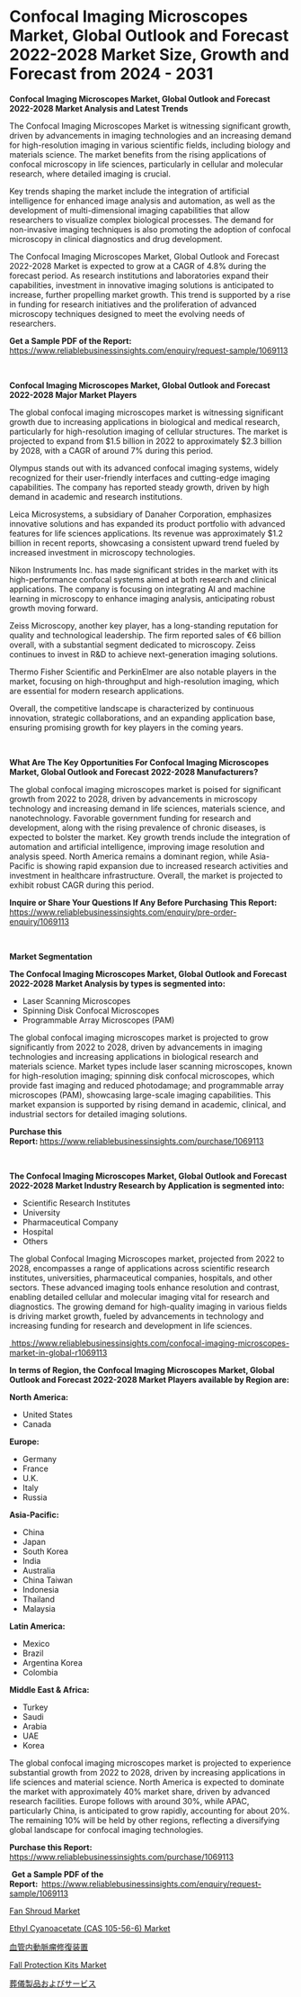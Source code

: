 <p><h1>Confocal Imaging Microscopes Market, Global Outlook and Forecast 2022-2028 Market Size, Growth and Forecast from 2024 - 2031</h1></p><p><strong>Confocal Imaging Microscopes Market, Global Outlook and Forecast 2022-2028 Market Analysis and Latest Trends</strong></p>
<p><p>The Confocal Imaging Microscopes Market is witnessing significant growth, driven by advancements in imaging technologies and an increasing demand for high-resolution imaging in various scientific fields, including biology and materials science. The market benefits from the rising applications of confocal microscopy in life sciences, particularly in cellular and molecular research, where detailed imaging is crucial. </p><p>Key trends shaping the market include the integration of artificial intelligence for enhanced image analysis and automation, as well as the development of multi-dimensional imaging capabilities that allow researchers to visualize complex biological processes. The demand for non-invasive imaging techniques is also promoting the adoption of confocal microscopy in clinical diagnostics and drug development.</p><p>The Confocal Imaging Microscopes Market, Global Outlook and Forecast 2022-2028 Market is expected to grow at a CAGR of 4.8% during the forecast period. As research institutions and laboratories expand their capabilities, investment in innovative imaging solutions is anticipated to increase, further propelling market growth. This trend is supported by a rise in funding for research initiatives and the proliferation of advanced microscopy techniques designed to meet the evolving needs of researchers.</p></p>
<p><strong>Get a Sample PDF of the Report:&nbsp;</strong> <a href="https://www.reliablebusinessinsights.com/enquiry/request-sample/1069113">https://www.reliablebusinessinsights.com/enquiry/request-sample/1069113</a></p>
<p>&nbsp;</p>
<p><strong>Confocal Imaging Microscopes Market, Global Outlook and Forecast 2022-2028 Major Market Players</strong></p>
<p><p>The global confocal imaging microscopes market is witnessing significant growth due to increasing applications in biological and medical research, particularly for high-resolution imaging of cellular structures. The market is projected to expand from $1.5 billion in 2022 to approximately $2.3 billion by 2028, with a CAGR of around 7% during this period.</p><p>Olympus stands out with its advanced confocal imaging systems, widely recognized for their user-friendly interfaces and cutting-edge imaging capabilities. The company has reported steady growth, driven by high demand in academic and research institutions.</p><p>Leica Microsystems, a subsidiary of Danaher Corporation, emphasizes innovative solutions and has expanded its product portfolio with advanced features for life sciences applications. Its revenue was approximately $1.2 billion in recent reports, showcasing a consistent upward trend fueled by increased investment in microscopy technologies.</p><p>Nikon Instruments Inc. has made significant strides in the market with its high-performance confocal systems aimed at both research and clinical applications. The company is focusing on integrating AI and machine learning in microscopy to enhance imaging analysis, anticipating robust growth moving forward.</p><p>Zeiss Microscopy, another key player, has a long-standing reputation for quality and technological leadership. The firm reported sales of €6 billion overall, with a substantial segment dedicated to microscopy. Zeiss continues to invest in R&D to achieve next-generation imaging solutions.</p><p>Thermo Fisher Scientific and PerkinElmer are also notable players in the market, focusing on high-throughput and high-resolution imaging, which are essential for modern research applications.</p><p>Overall, the competitive landscape is characterized by continuous innovation, strategic collaborations, and an expanding application base, ensuring promising growth for key players in the coming years.</p></p>
<p>&nbsp;</p>
<p><strong>What Are The Key Opportunities For Confocal Imaging Microscopes Market, Global Outlook and Forecast 2022-2028 Manufacturers?</strong></p>
<p><p>The global confocal imaging microscopes market is poised for significant growth from 2022 to 2028, driven by advancements in microscopy technology and increasing demand in life sciences, materials science, and nanotechnology. Favorable government funding for research and development, along with the rising prevalence of chronic diseases, is expected to bolster the market. Key growth trends include the integration of automation and artificial intelligence, improving image resolution and analysis speed. North America remains a dominant region, while Asia-Pacific is showing rapid expansion due to increased research activities and investment in healthcare infrastructure. Overall, the market is projected to exhibit robust CAGR during this period.</p></p>
<p><strong>Inquire or Share Your Questions If Any Before Purchasing This Report:</strong> <a href="https://www.reliablebusinessinsights.com/enquiry/pre-order-enquiry/1069113">https://www.reliablebusinessinsights.com/enquiry/pre-order-enquiry/1069113</a></p>
<p>&nbsp;</p>
<p><strong>Market Segmentation</strong></p>
<p><strong>The Confocal Imaging Microscopes Market, Global Outlook and Forecast 2022-2028 Market Analysis by types is segmented into:</strong></p>
<p><ul><li>Laser Scanning Microscopes</li><li>Spinning Disk Confocal Microscopes</li><li>Programmable Array Microscopes (PAM)</li></ul></p>
<p><p>The global confocal imaging microscopes market is projected to grow significantly from 2022 to 2028, driven by advancements in imaging technologies and increasing applications in biological research and materials science. Market types include laser scanning microscopes, known for high-resolution imaging; spinning disk confocal microscopes, which provide fast imaging and reduced photodamage; and programmable array microscopes (PAM), showcasing large-scale imaging capabilities. This market expansion is supported by rising demand in academic, clinical, and industrial sectors for detailed imaging solutions.</p></p>
<p><strong>Purchase this Report:&nbsp;</strong><a href="https://www.reliablebusinessinsights.com/purchase/1069113">https://www.reliablebusinessinsights.com/purchase/1069113</a></p>
<p>&nbsp;</p>
<p><strong>The Confocal Imaging Microscopes Market, Global Outlook and Forecast 2022-2028 Market Industry Research by Application is segmented into:</strong></p>
<p><ul><li>Scientific Research Institutes</li><li>University</li><li>Pharmaceutical Company</li><li>Hospital</li><li>Others</li></ul></p>
<p><p>The global Confocal Imaging Microscopes market, projected from 2022 to 2028, encompasses a range of applications across scientific research institutes, universities, pharmaceutical companies, hospitals, and other sectors. These advanced imaging tools enhance resolution and contrast, enabling detailed cellular and molecular imaging vital for research and diagnostics. The growing demand for high-quality imaging in various fields is driving market growth, fueled by advancements in technology and increasing funding for research and development in life sciences.</p></p>
<p><a href="https://www.reliablebusinessinsights.com/confocal-imaging-microscopes-market-in-global-r1069113">&nbsp;https://www.reliablebusinessinsights.com/confocal-imaging-microscopes-market-in-global-r1069113</a></p>
<p><strong>In terms of Region, the Confocal Imaging Microscopes Market, Global Outlook and Forecast 2022-2028 Market Players available by Region are:</strong></p>
<p>
    <p> <strong> North America: </strong>
        <ul>
            <li>United States</li>
            <li>Canada</li>
        </ul>
        </p> 
    <p> <strong> Europe: </strong>
        <ul>
            <li>Germany</li>
            <li>France</li>
            <li>U.K.</li>
            <li>Italy</li>
            <li>Russia</li>
        </ul>
        </p> 
    <p> <strong> Asia-Pacific: </strong>
        <ul>
            <li>China</li>
            <li>Japan</li>
            <li>South Korea</li>
            <li>India</li>
            <li>Australia</li>
            <li>China Taiwan</li>
            <li>Indonesia</li>
            <li>Thailand</li>
            <li>Malaysia</li>
        </ul>
        </p> 
    <p> <strong> Latin America: </strong>
        <ul>
            <li>Mexico</li>
            <li>Brazil</li>
            <li>Argentina Korea</li>
            <li>Colombia</li>
        </ul>
        </p> 
    <p> <strong> Middle East & Africa: </strong>
        <ul>
            <li>Turkey</li>
            <li>Saudi</li>
            <li>Arabia</li>
            <li>UAE</li>
            <li>Korea</li>
        </ul>
    </p>
    </p>
<p><p>The global confocal imaging microscopes market is projected to experience substantial growth from 2022 to 2028, driven by increasing applications in life sciences and material science. North America is expected to dominate the market with approximately 40% market share, driven by advanced research facilities. Europe follows with around 30%, while APAC, particularly China, is anticipated to grow rapidly, accounting for about 20%. The remaining 10% will be held by other regions, reflecting a diversifying global landscape for confocal imaging technologies.</p></p>
<p><strong>Purchase this Report: </strong><a href="https://www.reliablebusinessinsights.com/purchase/1069113">https://www.reliablebusinessinsights.com/purchase/1069113</a></p>
<p>&nbsp;<strong>Get a Sample PDF of the Report:&nbsp;&nbsp;</strong><a href="https://www.reliablebusinessinsights.com/enquiry/request-sample/1069113">https://www.reliablebusinessinsights.com/enquiry/request-sample/1069113</a></p>
<p><strong></strong></p>
<p><p><a href="https://www.linkedin.com/pulse/global-perspectives-fan-shroud-market-trends-challenges-igwcc?trackingId=c7sQk5rhRXebnIAw34ilFg%3D%3D">Fan Shroud Market</a></p><p><a href="https://issuu.com/reportprime-2/docs/ethyl-cyanoacetate-cas-105-56-6-mar_e89c2c266217a8">Ethyl Cyanoacetate (CAS 105-56-6) Market</a></p><p><a href="https://medium.com/@harper17bmoles/%E8%A1%80%E7%AE%A1%E5%86%85%E5%8B%95%E8%84%88%E7%98%A4%E4%BF%AE%E5%BE%A9%E3%83%87%E3%83%90%E3%82%A4%E3%82%B9%E5%B8%82%E5%A0%B4-%E3%82%B0%E3%83%AD%E3%83%BC%E3%83%90%E3%83%AB%E3%81%8A%E3%82%88%E3%81%B3%E5%9C%B0%E5%9F%9F%E5%88%A5%E5%88%86%E6%9E%90-%E5%9C%B0%E5%9F%9F-%E5%9B%BD%E3%83%AC%E3%83%99%E3%83%AB%E3%81%AE%E5%88%86%E6%9E%90-%E7%AB%B6%E4%BA%89%E3%81%AE%E6%A6%82%E8%A6%81-%E5%88%86%E6%9E%90%E3%81%A8%E4%BA%88%E6%B8%AC-2024%E5%B9%B4-2031%E5%B9%B4-2922e6e618fa">血管内動脈瘤修復装置</a></p><p><a href="https://www.linkedin.com/pulse/fall-protection-kits-market-overview-global-trends-future-bl0qf?trackingId=CvULUiG5RQ%2BQY79qgShGzA%3D%3D">Fall Protection Kits Market</a></p><p><a href="https://medium.com/@harper17bmoles/%E8%91%AC%E7%A5%AD%E7%94%A8%E5%93%81%E3%81%8A%E3%82%88%E3%81%B3%E3%82%B5%E3%83%BC%E3%83%93%E3%82%B9%E5%B8%82%E5%A0%B4%E3%81%AE%E8%A6%8F%E6%A8%A1-%E3%82%B7%E3%82%A7%E3%82%A2-%E7%AB%B6%E4%BA%89%E7%92%B0%E5%A2%83%E3%81%A8%E3%83%88%E3%83%AC%E3%83%B3%E3%83%89%E5%88%86%E6%9E%90%E3%83%AC%E3%83%9D%E3%83%BC%E3%83%88-%E3%82%BF%E3%82%A4%E3%83%97%E5%88%A5-%E7%94%A8%E9%80%94%E5%88%A5-%E6%B5%81%E9%80%9A%E3%83%81%E3%83%A3%E3%83%8D%E3%83%AB%E5%88%A5%E3%81%AE%E3%82%B0%E3%83%AD%E3%83%BC%E3%83%90%E3%83%AB%E6%A9%9F%E4%BC%9A%E5%88%86%E6%9E%90%E3%81%A8%E6%A5%AD%E7%95%8C%E4%BA%88%E6%B8%AC-2024-2031-6c18fb454b23">葬儀製品およびサービス</a></p></p>